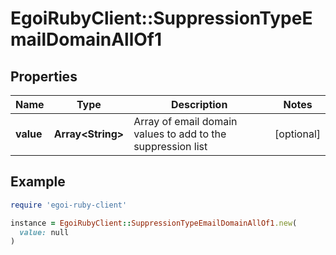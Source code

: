 # EgoiRubyClient::SuppressionTypeEmailDomainAllOf1

## Properties

| Name | Type | Description | Notes |
| ---- | ---- | ----------- | ----- |
| **value** | **Array&lt;String&gt;** | Array of email domain values to add to the suppression list | [optional] |

## Example

```ruby
require 'egoi-ruby-client'

instance = EgoiRubyClient::SuppressionTypeEmailDomainAllOf1.new(
  value: null
)
```

